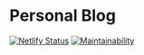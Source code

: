 # Personal Blog

[![Netlify Status](https://api.netlify.com/api/v1/badges/b6897222-ab7a-40ed-b04f-bd93e944701f/deploy-status)](https://rasjonell.tech)
[![Maintainability](https://api.codeclimate.com/v1/badges/e85557711eb831cffdc4/maintainability)](https://codeclimate.com/github/rasjonell/rasjonell.github.io/maintainability)
